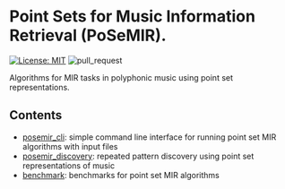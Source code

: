 # Point Sets for Music Information Retrieval (PoSeMIR).

[![License: MIT](https://img.shields.io/badge/License-MIT-yellow.svg)](https://opensource.org/licenses/MIT)
![pull_request](https://github.com/otsob/posemir/actions/workflows/main.yml/badge.svg)

Algorithms for MIR tasks in polyphonic music using point set representations.

## Contents

- [posemir_cli](./posemir_cli): simple command line interface for running point set MIR algorithms with input files
- [posemir_discovery](./posemir_discovery): repeated pattern discovery using point set representations of music
- [benchmark](./benchmark): benchmarks for point set MIR algorithms

